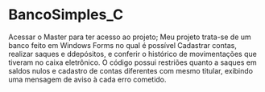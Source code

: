 # BancoSimples_C
Acessar o Master para ter acesso ao projeto;
Meu projeto trata-se de um banco feito em Windows Forms no qual é possível Cadastrar contas, realizar saques e ddepósitos, e conferir o histórico de movimentações que tiveram no caixa eletrônico. O código possui restriões quanto a saques em saldos nulos e cadastro de contas diferentes com mesmo titular, exibindo uma mensagem de aviso à cada erro cometido. 
